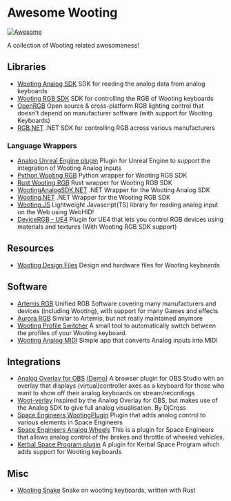 # Awesome Wooting

[![Awesome](https://awesome.re/badge.svg)](https://awesome.re)

A collection of Wooting related awesomeness!

## Libraries

- [Wooting Analog SDK](https://github.com/WootingKb/wooting-analog-sdk) SDK for reading the analog data from analog keyboards
- [Wooting RGB SDK](https://github.com/WootingKb/wooting-rgb-sdk) SDK for controlling the RGB of Wooting keyboards
- [OpenRGB](https://gitlab.com/CalcProgrammer1/OpenRGB) Open source & cross-platform RGB lighting control that doesn't depend on manufacturer software (with support for Wooting Keyboards)
- [RGB.NET](https://github.com/DarthAffe/RGB.NET) .NET SDK for controlling RGB across various manufacturers

### Language Wrappers

- [Analog Unreal Engine plugin](https://github.com/WootingKb/wooting-analog-unreal-plugin) Plugin for Unreal Engine to support the integration of Wooting Analog inputs
- [Python Wooting RGB](https://github.com/xiamaz/python-wooting-rgb) Python wrapper for Wooting RGB SDK
- [Rust Wooting RGB](https://github.com/ShayBox/Wooting-RGB) Rust wrapper for Wooting RGB SDK
- [WootingAnalogSDK.NET](https://github.com/WootingKb/wooting-analog-wrappers) .NET Wrapper for the Wooting Analog SDK
- [Wooting.NET](https://github.com/simon-wh/Wooting.NET) .NET Wrapper for the Wooting RGB SDK
- [Wooting.JS](https://github.com/Mexican-Man/wooting-js) Lightweight Javascript(TS) library for reading analog input on the Web using WebHID!
- [DeviceRGB - UE4](https://github.com/pramberg/DeviceRGB) Plugin for UE4 that lets you control RGB devices using materials and textures (With Wooting RGB SDK support)

## Resources

- [Wooting Design Files](https://github.com/WootingKb/wooting-design) Design and hardware files for Wooting keyboards

## Software

- [Artemis RGB](https://artemis-rgb.com/) Unified RGB Software covering many manufacturers and devices (including Wooting), with support for many Games and effects
- [Aurora RGB](https://github.com/antonpup/Aurora) Similar to Artemis, but not really maintained anymore
- [Wooting Profile Switcher](https://github.com/ShayBox/WootingProfileSwitcher) A small tool to automatically switch between the profiles of your Wooting keyboard.
- [Wooting Analog MIDI](https://github.com/WootingKb/wooting-analog-midi) Simple app that converts Analog inputs into MIDI

## Integrations

- [Analog Overlay for OBS](https://github.com/DarrenVs/analog_keyboard_overlay) [(Demo)](https://darrenvs.github.io/analog_keyboard_overlay/) A browser plugin for OBS Studio with an overlay that displays (virtual)controller axes as a keyboard for those who want to show off their analog keyboards on stream/recordings
- [Woot-verlay](https://github.com/DjCrqss/Woot-verlay) Inspired by the Analog Overlay for OBS, but makes use of the Analog SDK to give full analog visualisation. By DjCrqss
- [Space Engineers WootingPlugin](https://github.com/Garbius/WootingPlugin) Plugin that adds analog control to various elements in Space Engineers
- [Space Engineers Analog Wheels](https://github.com/Garbius/SEAnalogWheels) This is a plugin for Space Engineers that allows analog control of the brakes and throttle of wheeled vehicles.
- [Kerbal Space Program plugin](https://github.com/Kristallranke/KSPW00tNow) A plugin for Kerbal Space Program which adds support for Wooting keyboards

## Misc

- [Wooting Snake](https://github.com/TanTanDev/wooting_snake) Snake on wooting keyboards, written with Rust
